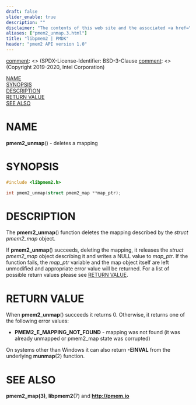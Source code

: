 ```yaml
---
draft: false
slider_enable: true
description: ""
disclaimer: "The contents of this web site and the associated <a href=\"https://github.com/pmem\">GitHub repositories</a> are BSD-licensed open source."
aliases: ["pmem2_unmap.3.html"]
title: "libpmem2 | PMDK"
header: "pmem2 API version 1.0"
---
```


[comment]: <> (SPDX-License-Identifier: BSD-3-Clause
[comment]: <> (Copyright 2019-2020, Intel Corporation)

[comment]: <> (pmem2_unmap.3 -- man page for libpmem2 pmem2_unmap operation)

[NAME](#name)<br />
[SYNOPSIS](#synopsis)<br />
[DESCRIPTION](#description)<br />
[RETURN VALUE](#return-value)<br />
[SEE ALSO](#see-also)<br />

# NAME #

**pmem2_unmap**() - deletes a mapping

# SYNOPSIS #

```c
#include <libpmem2.h>

int pmem2_unmap(struct pmem2_map **map_ptr);
```

# DESCRIPTION #

The **pmem2_unmap**() function deletes the mapping described by the
*struct pmem2_map* object.

If **pmem2_unmap**() succeeds, deleting the mapping, it releases the
*struct pmem2_map* object describing it and writes a NULL value to *map_ptr*.
If the function fails, the *map_ptr* variable and the map object itself are left
unmodified and appropriate error value will be returned. For a list of possible
return values please see [RETURN VALUE](#return-value).

# RETURN VALUE #

When **pmem2_unmap**() succeeds it returns 0. Otherwise, it returns
one of the following error values:

* **PMEM2_E_MAPPING_NOT_FOUND** - mapping was not found (it was already
unmapped or pmem2_map state was corrupted)

On systems other than Windows it can also return **-EINVAL** from the underlying
**munmap**(2) function.

# SEE ALSO #

**pmem2_map(3)**, **libpmem2**(7) and **<http://pmem.io>**
